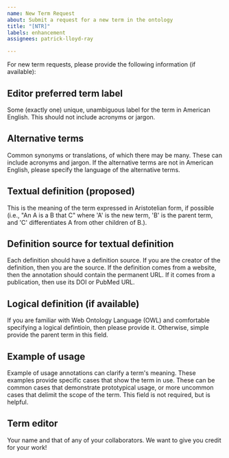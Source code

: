 ```yaml
---
name: New Term Request
about: Submit a request for a new term in the ontology
title: "[NTR]"
labels: enhancement
assignees: patrick-lloyd-ray

---
```


For new term requests, please provide the following information (if available):

## Editor preferred term label

Some (exactly one) unique, unambiguous label for the term in American English. This should not include acronyms or jargon. 

## Alternative terms

Common synonyms or translations, of which there may be many. These can include acronyms and jargon. If the alternative terms are not in American English, please specify the language of the alternative terms. 

## Textual definition (proposed)

This is the meaning of the term expressed in Aristotelian form, if possible (i.e., "An A is a B that C" where 'A' is the new term, 'B' is the parent term, and 'C' differentiates A from other children of B.). 

## Definition source for textual definition

Each definition should have a definition source. If you are the creator of the definition, then you are the source. If the definition comes from a website, then the annotation should contain the permanent URL. If it comes from a publication, then use its DOI or PubMed URL.

## Logical definition (if available)

If you are familiar with Web Ontology Language (OWL) and comfortable specifying a logical defintioin, then please provide it. Otherwise, simple provide the parent term in this field. 

## Example of usage

Example of usage annotations can clarify a term's meaning. These examples provide specific cases that show the term in use. These can be common cases that demonstrate prototypical usage, or more uncommon cases that delimit the scope of the term. This field is not required, but is helpful.

## Term editor 

Your name and that of any of your collaborators. We want to give you credit for your work!
